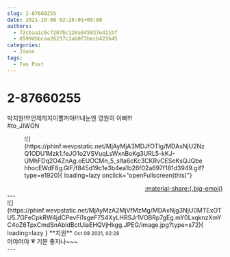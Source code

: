 ```yaml
---
slug: 2-87660255
date: 2021-10-08 02:26:01+09:00
authors:
  - 72cbaa1c6c7207bc120a945937e411bf
  - 6599dbbcaa26237c2ab0f3becb421b45
categories:
  - Jiwon
tags:
  - Fan Post
---
```


# 2-87660255

<div class="post-container" markdown="1">
<div class="content-container md-sidebar__scrollwrap" markdown="1">

박지원!!!!언제까지이쁠꺼야!!!내눈엔 영원히 이뻐!!!<br>\#to_JIWON
<figure markdown="1">
![](https://phinf.wevpstatic.net/MjAyMjA3MDJfOTIg/MDAxNjU2NzQ1ODU1Mzk1.feJO1o2VSVuqLsWxnBoKg3URL5-kKJ-UMhFDq2O4ZnAg.oEUOCMn_5_slta6cKc3CKRvCESeKsQJQbehhocEWdF8g.GIF/f845d19c1e3b4ea1b26f02a697f181d3949.gif?type=e1920){ loading=lazy onclick="openFullscreen(this)"}
</figure>


</div>
</div>

<div style="text-align: right;" markdown="1">
<a href="https://weverse.io/fromis9/fanpost/2-87660255" style="text-align: right;">:material-share:{.big-emoji}</a>
</div>
---

<div class="comments-container md-sidebar__scrollwrap" markdown="1">
<div class="comment" markdown="1">
<div class='id-container' markdown="1">
![](https://phinf.wevpstatic.net/MjAyMzA2MjVfMzMg/MDAxNjg3NjU0MTExOTU5.7GFeCpkRW4jdCPevFi1sgeF7S4XyLHRSJr1VOBRp7gEg.mY0LxqknzXmYC4oZ6TpxCmdSnAbldBctUiaEHQVjHkgg.JPEG/image.jpg?type=s72){ loading=lazy }
**<span class="artist">지원</span>** <small>Oct 08 2021, 02:28</small><br>
</div>
<div class='comment-body' markdown="1">
머야머야 💗 기분 좋자나~~~
</div>
</div>
</div>
---
